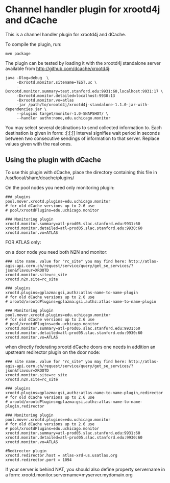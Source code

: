 Channel handler plugin for xrootd4j and dCache
==============================================

This is a channel handler plugin for xrootd4j and dCache.

To compile the plugin, run:

    mvn package


The plugin can be tested by loading it with the xrootd4j standalone
server available from http://github.com/dcache/xrootd4j:

    java -Dlog=debug  \
		 -Dxrootd.monitor.sitename=TEST.uc \
		 -Dxrootd.monitor.summary=test.stanford.edu:9931:60,localhost:9931:17 \
		 -Dxrootd.monitor.detailed=localhost:9930:13
		 -Dxrootd.monitor.vo=atlas
         -jar /path/to/xrootd4j/xrootd4j-standalone-1.1.0-jar-with-dependencies.jar \
         --plugins target/monitor-1.0-SNAPSHOT/ \
         --handler authn:none,edu.uchicago.monitor

You may select several destinations to send collected information to. Each destination is given in form:
<hostname>:<port>[:<interval>[:<outbound port>]]
Interval signifies wait period in seconds between two consecutive sendings of information to that server.
Replace values given with the real ones.

Using the plugin with dCache
----------------------------

To use this plugin with dCache, place the directory containing this
file in /usr/local/share/dcache/plugins/


On the pool nodes you need only monitoring plugin:

	### plugins
    pool.mover.xrootd.plugins=edu.uchicago.monitor
    # for old dCache versions up to 2.6 use
	# pool/xrootdPlugins=edu.uchicago.monitor
    
	### Monitoring plugin
    xrootd.monitor.summary=atl-prod05.slac.stanford.edu:9931:60
	xrootd.monitor.detailed=atl-prod05.slac.stanford.edu:9930:60
	xrootd.monitor.vo=ATLAS


FOR ATLAS only:

on a door node you need both N2N and monitor:
    
    ### site name. value for "rc_site" you may find here: http://atlas-agis-api.cern.ch/request/service/query/get_se_services/?json&flavour=XROOTD
    xrootd.monitor.site=rc_site
	xrootd.n2n.site=rc_site
	
    ### plugins
    xrootd.plugins=gplazma:gsi,authz:atlas-name-to-name-plugin
    # for old dCache versions up to 2.6 use
	# xrootd/xrootdPlugins=gplazma:gsi,authz:atlas-name-to-name-plugin
    
	### Monitoring plugin
    pool.mover.xrootd.plugins=edu.uchicago.monitor
    # for old dCache versions up to 2.6 use
	# pool/xrootdPlugins=edu.uchicago.monitor
	xrootd.monitor.summary=atl-prod05.slac.stanford.edu:9931:60
	xrootd.monitor.detailed=atl-prod05.slac.stanford.edu:9930:60
	xrootd.monitor.vo=ATLAS
    	
when directly federating xrootd dCache doors one needs in addition an upstream redirector plugin on the door node:
    
    ### site name. value for "rc_site" you may find here: http://atlas-agis-api.cern.ch/request/service/query/get_se_services/?json&flavour=XROOTD
    xrootd.monitor.site=rc_site
	xrootd.n2n.site=rc_site
    
	### plugins
    xrootd.plugins=gplazma:gsi,authz:atlas-name-to-name-plugin,redirector
    # for old dCache versions up to 2.6 use
	# xrootd/xrootdPlugins=gplazma:gsi,authz:atlas-name-to-name-plugin,redirector
    	
    ### Monitoring plugin
    pool.mover.xrootd.plugins=edu.uchicago.monitor
    # for old dCache versions up to 2.6 use
	# pool/xrootdPlugins=edu.uchicago.monitor
	xrootd.monitor.summary=atl-prod05.slac.stanford.edu:9931:60
	xrootd.monitor.detailed=atl-prod05.slac.stanford.edu:9930:60
	xrootd.monitor.vo=ATLAS

    #Redirector plugin
    xrootd.redirector.host = atlas-xrd-us.usatlas.org
    xrootd.redirector.port = 1094

If your server is behind NAT, you should also define property servername in a form:
	xrootd.monitor.servername=myserver.mydomain.org


